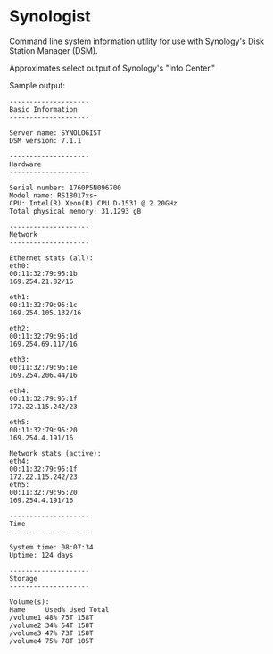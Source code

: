 # Synologist

Command line system information utility for use with Synology's Disk Station Manager (DSM).

Approximates select output of Synology's "Info Center."


Sample output: 

    --------------------
    Basic Information
    --------------------

    Server name: SYNOLOGIST
    DSM version: 7.1.1

    --------------------
    Hardware
    --------------------

    Serial number: 1760P5N096700
    Model name: RS18017xs+
    CPU: Intel(R) Xeon(R) CPU D-1531 @ 2.20GHz
    Total physical memory: 31.1293 gB

    --------------------
    Network
    --------------------

    Ethernet stats (all):
    eth0:
    00:11:32:79:95:1b
    169.254.21.82/16

    eth1:
    00:11:32:79:95:1c
    169.254.105.132/16

    eth2:
    00:11:32:79:95:1d
    169.254.69.117/16

    eth3:
    00:11:32:79:95:1e
    169.254.206.44/16

    eth4:
    00:11:32:79:95:1f
    172.22.115.242/23

    eth5:
    00:11:32:79:95:20
    169.254.4.191/16

    Network stats (active):
    eth4:
    00:11:32:79:95:1f
    172.22.115.242/23
    eth5:
    00:11:32:79:95:20
    169.254.4.191/16
	
    --------------------
    Time
    --------------------

    System time: 08:07:34
    Uptime: 124 days 

    --------------------
    Storage
    --------------------

    Volume(s):
    Name     Used% Used Total
    /volume1 48% 75T 158T
    /volume2 34% 54T 158T
    /volume3 47% 73T 158T
    /volume4 75% 78T 105T
